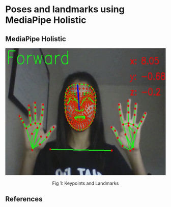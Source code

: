 # Poses and landmarks using MediaPipe Holistic

## MediaPipe Holistic

<p align = "center">
<img src = "Images/keypoints.png" width="600" height="400">
</p>
<p align = "center">
Fig 1: Keypoints and Landmarks
</p>

## References

